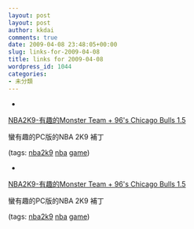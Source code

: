 ```yaml
---
layout: post
layout: post
author: kkdai
comments: true
date: 2009-04-08 23:48:05+00:00
slug: links-for-2009-04-08
title: links for 2009-04-08
wordpress_id: 1044
categories:
- 未分類
---
```


  * 
                

[NBA2K9-有趣的Monster Team + 96's Chicago Bulls 1.5](http://www.wretch.cc/blog/sampacino/25705414)


                

蠻有趣的PC版的NBA 2K9 補丁


                

(tags: [nba2k9](http://delicious.com/kkdai/nba2k9) [nba](http://delicious.com/kkdai/nba) [game](http://delicious.com/kkdai/game))


            
  * 
                

[NBA2K9-有趣的Monster Team + 96's Chicago Bulls 1.5](http://js.wretch.yahoo.net/desc.php?b=sampacino&c=1&f=0&e=My9zYW1wYWNpbm8-&h=1938956465)


                

蠻有趣的PC版的NBA 2K9 補丁


                

(tags: [nba2k9](http://delicious.com/kkdai/nba2k9) [nba](http://delicious.com/kkdai/nba) [game](http://delicious.com/kkdai/game))


            
